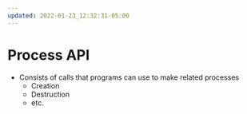 ```yaml
---
updated: 2022-01-23_12:32:31-05:00
---
```

# Process API
* Consists of calls that programs can use to make related processes
	* Creation
	* Destruction
	* etc.